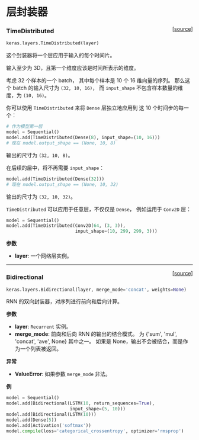 # 层封装器

<span style="float:right;">[[source]](https://github.com/keras-team/keras/blob/master/keras/layers/wrappers.py#L114)</span>

### TimeDistributed

```python
keras.layers.TimeDistributed(layer)
```

这个封装器将一个层应用于输入的每个时间片。

输入至少为 3D，且第一个维度应该是时间所表示的维度。

考虑 32 个样本的一个 batch，
其中每个样本是 10 个 16 维向量的序列。
那么这个 batch 的输入尺寸为 `(32, 10, 16)`，
而 `input_shape` 不包含样本数量的维度，为 `(10, 16)`。

你可以使用 `TimeDistributed` 来将 `Dense` 层独立地应用到
这 10 个时间步的每一个：

```python
# 作为模型第一层
model = Sequential()
model.add(TimeDistributed(Dense(8), input_shape=(10, 16)))
# 现在 model.output_shape == (None, 10, 8)
```

输出的尺寸为 `(32, 10, 8)`。

在后续的层中，将不再需要 `input_shape`：

```python
model.add(TimeDistributed(Dense(32)))
# 现在 model.output_shape == (None, 10, 32)
```

输出的尺寸为 `(32, 10, 32)`。

`TimeDistributed` 可以应用于任意层，不仅仅是 `Dense`，
例如运用于 `Conv2D` 层：

```python
model = Sequential()
model.add(TimeDistributed(Conv2D(64, (3, 3)),
                          input_shape=(10, 299, 299, 3)))
```

**参数**

- **layer**: 一个网络层实例。

---

<span style="float:right;">[[source]](https://github.com/keras-team/keras/blob/master/keras/layers/wrappers.py#L333)</span>

### Bidirectional

```python
keras.layers.Bidirectional(layer, merge_mode='concat', weights=None)
```

RNN 的双向封装器，对序列进行前向和后向计算。

**参数**

- **layer**: `Recurrent` 实例。
- **merge_mode**: 前向和后向 RNN 的输出的结合模式。
  为 {'sum', 'mul', 'concat', 'ave', None} 其中之一。
  如果是 None，输出不会被结合，而是作为一个列表被返回。

**异常**

- **ValueError**: 如果参数 `merge_mode` 非法。

**例**

```python
model = Sequential()
model.add(Bidirectional(LSTM(10, return_sequences=True),
                        input_shape=(5, 10)))
model.add(Bidirectional(LSTM(10)))
model.add(Dense(5))
model.add(Activation('softmax'))
model.compile(loss='categorical_crossentropy', optimizer='rmsprop')
```
